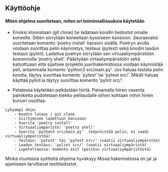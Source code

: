## Käyttöohje

#### Miten ohjelma suoritetaan, miten eri toiminnallisuuksia käytetään
* Ensiksi kloonataan (git clone) tai ladataan koodin tiedostot omalle koneelle. Sitten siirrytään koneellaan kyseiseen kansioon. Seuraavaksi suoritetaan komento 'poetry install' kansion sisällä. Poetryn avulla voidaan suorittaa pelin käynnistys, testaus (pytest) sekä koodin laadun testaus (pylint). Ladattua poetryn siirrytään sen virtuaaliympäristöön komennolla 'poetry shell'. Päästyään virtaaliympäristöön sekä katsottuaan että sijaitsee projektin juurihakemistossa voidaan käynnistää peli, antammalla komento 'python3 src/main.py'. Jos haluaa testata pelin koodia, täytyy suorittaa komento 'pytest' tai 'pytest src/'. Mikäli haluaa käyttää pylint:ia täytyy suorittaa komento 'pylint src/'.

* Pelatessa käytetään pelkästään hiirtä. Painamalla hiiren vasenta painiketta pudotetaan kiekko pelilaudalle siihen kohtaan mihin hiiren kursori osoittaa.

```
Lyhyempi ohje:
    - Koodin lataus / git clone
    - Siirtyminen ladattuun kansioon
    - Suorita 'poetry install'
    - Virtuaaliympäristö: 'poetry shell'
    - Suorita 'python3 src/main.py'  (käynnistää pelin, ei vaadi virtuaaliympäristöä)
    - Testaus: 'pytest' tai 'pytest src/' (vaatii virtuaaliympärstön)
    - Laadun testaus: 'pylint src/' (vaatii virtuaaliympäristö)
    - Lopeteltaessa: komento exit (poistuu virtuaaliympäristöstä)
```

Minkä muotoisia syötteitä ohjelma hyväksyy
Missä hakemistossa on jar ja ajamiseen tarvittavat testitiedostot.
